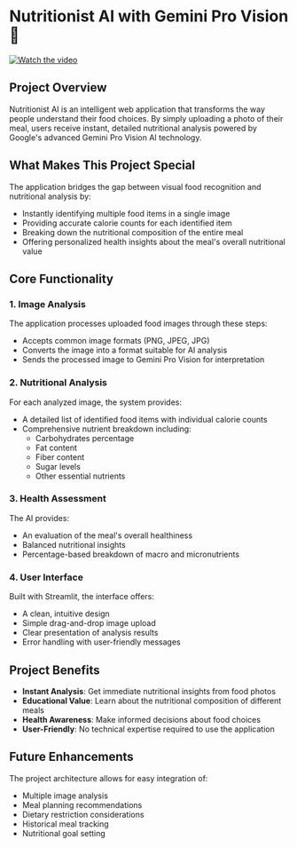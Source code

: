 # Nutritionist AI with Gemini Pro Vision 🍴
[![Watch the video](https://img.youtube.com/vi/fFG8rYKWXpk/maxresdefault.jpg)](https://youtu.be/fFG8rYKWXpk)

## Project Overview
Nutritionist AI is an intelligent web application that transforms the way people understand their food choices. By simply uploading a photo of their meal, users receive instant, detailed nutritional analysis powered by Google's advanced Gemini Pro Vision AI technology.

## What Makes This Project Special
The application bridges the gap between visual food recognition and nutritional analysis by:
- Instantly identifying multiple food items in a single image
- Providing accurate calorie counts for each identified item
- Breaking down the nutritional composition of the entire meal
- Offering personalized health insights about the meal's overall nutritional value

## Core Functionality

### 1. Image Analysis
The application processes uploaded food images through these steps:
- Accepts common image formats (PNG, JPEG, JPG)
- Converts the image into a format suitable for AI analysis
- Sends the processed image to Gemini Pro Vision for interpretation

### 2. Nutritional Analysis
For each analyzed image, the system provides:
- A detailed list of identified food items with individual calorie counts
- Comprehensive nutrient breakdown including:
  - Carbohydrates percentage
  - Fat content
  - Fiber content
  - Sugar levels
  - Other essential nutrients

### 3. Health Assessment
The AI provides:
- An evaluation of the meal's overall healthiness
- Balanced nutritional insights
- Percentage-based breakdown of macro and micronutrients

### 4. User Interface
Built with Streamlit, the interface offers:
- A clean, intuitive design
- Simple drag-and-drop image upload
- Clear presentation of analysis results
- Error handling with user-friendly messages

## Project Benefits
- **Instant Analysis**: Get immediate nutritional insights from food photos
- **Educational Value**: Learn about the nutritional composition of different meals
- **Health Awareness**: Make informed decisions about food choices
- **User-Friendly**: No technical expertise required to use the application

## Future Enhancements
The project architecture allows for easy integration of:
- Multiple image analysis
- Meal planning recommendations
- Dietary restriction considerations
- Historical meal tracking
- Nutritional goal setting
